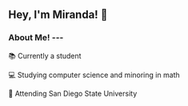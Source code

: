 ## Hey, I'm Miranda! :wave:
### About Me! ---
:books: Currently a student

:computer: Studying computer science and minoring in math

:palm_tree: Attending San Diego State University
